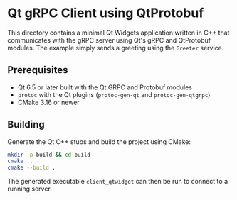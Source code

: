 # Qt gRPC Client using QtProtobuf

This directory contains a minimal Qt Widgets application written in C++ that communicates with the gRPC server using Qt's gRPC and QtProtobuf modules. The example simply sends a greeting using the `Greeter` service.

## Prerequisites

- Qt 6.5 or later built with the Qt GRPC and Protobuf modules
- `protoc` with the Qt plugins (`protoc-gen-qt` and `protoc-gen-qtgrpc`)
- CMake 3.16 or newer

## Building

Generate the Qt C++ stubs and build the project using CMake:

```bash
mkdir -p build && cd build
cmake ..
cmake --build .
```

The generated executable `client_qtwidget` can then be run to connect to a running server.
